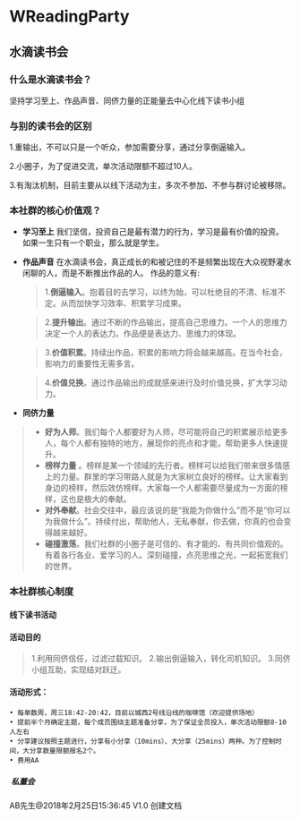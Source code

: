 # WReadingParty
## 水滴读书会

### 什么是水滴读书会？
坚持学习至上、作品声音、同侪力量的正能量去中心化线下读书小组

### 与别的读书会的区别
1.重输出，不可以只是一个听众，参加需要分享，通过分享倒逼输入。

2.小圈子，为了促进交流，单次活动限额不超过10人。

3.有淘汰机制，目前主要从以线下活动为主，多次不参加、不参与群讨论被移除。



### 本社群的核心价值观？
* **学习至上**
     我们坚信，投资自己是最有潜力的行为，学习是最有价值的投资。
     如果一生只有一个职业，那么就是学生。

     
* **作品声音**
    在水滴读书会，真正成长的和被记住的不是频繁出现在大众视野灌水闲聊的人，而是不断推出作品的人。
    作品的意义有:
    > 1.**倒逼输入**。抱着目的去学习，以终为始，可以杜绝目的不清、标准不定。从而加快学习效率、积累学习成果。 
    
    > 2.**提升输出**。通过不断的作品输出，提高自己思维力。一个人的思维力决定一个人的表达力。作品便是表达力、思维力的体现。
    
    > 3.**价值积累**。持续出作品，积累的影响力将会越来越高。在当今社会，影响力的重要性无需多言。
    
    > 4.**价值兑换**。通过作品输出的成就感来进行及时价值兑换，扩大学习动力。
* **同侪力量** 
 > * **好为人师**。我们每个人都要好为人师，尽可能将自己的积累展示给更多人，每个人都有独特的地方，展现你的亮点和才能，帮助更多人快速提升。
 > * **榜样力量** 。榜样是某一个领域的先行者。榜样可以给我们带来很多情感上的力量。群里的学习带路人就是为大家树立良好的榜样。让大家看到身边的榜样，然后效仿榜样。大家每一个人都需要尽量成为一方面的榜样，这也是极大的奉献。
 > * **对外奉献**。社会交往中，最应该说的是“我能为你做什么”而不是“你可以为我做什么”。持续付出，帮助他人，无私奉献，你去做，你真的也会变得越来越好。
 > * **碰撞激荡**。我们社群的小圈子是可信的、有才能的、有共同价值观的。有着各行各业、爱学习的人。深刻碰撞，点亮思维之光，一起拓宽我们的世界。

### 本社群核心制度
#### 线下读书活动
#### 活动目的
> 1.利用同侪信任，过滤过载知识。
2.输出倒逼输入，转化司机知识。
3.同侪小组互助，实现结对跃迁。



#### 活动形式：
	• 每单数周，周三18:42-20:42，目前以城西2号线沿线的咖啡馆（欢迎提供场地）
	• 提前半个月确定主题，每个成员围绕主题准备分享，为了保证全员投入，单次活动限额8-10人左右
	• 分享建议按照主题进行，分享有小分享（10mins）、大分享（25mins）两种。为了控制时间，大分享数量限额报名2个。
	• 费用AA

#####  私董会






AB先生@2018年2月25日15:36:45 V1.0 创建文档

